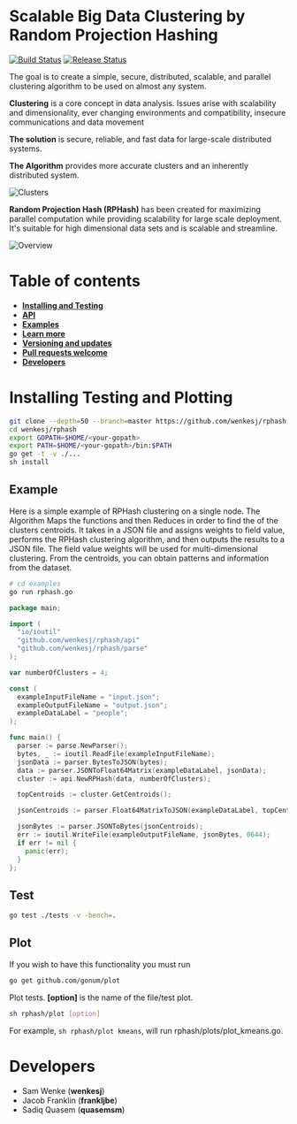 # Scalable Big Data Clustering by Random Projection Hashing #
[![Build Status](https://travis-ci.org/wenkesj/rphash.svg)](https://travis-ci.org/wenkesj/rphash)
[![Release Status](https://img.shields.io/badge/version-1.0.0-blue.svg)](https://github.com/wenkesj/rphash/releases)

The goal is to create a simple, secure, distributed, scalable, and parallel clustering algorithm to be used on almost any system.

**Clustering** is a core concept in data analysis. Issues arise with scalability and dimensionality, ever changing environments and compatibility, insecure communications and data movement

**The solution** is secure, reliable, and fast data for large-scale distributed systems.


**The Algorithm** provides more accurate clusters and an inherently distributed system.

![Clusters](https://github.com/wenkesj/rphash/blob/master/clusters.png)

**Random Projection Hash (RPHash)** has been created for maximizing parallel computation
while providing scalability for large scale deployment. It's suitable for high dimensional data sets and is
scalable and streamline.

![Overview](https://github.com/wenkesj/rphash/blob/master/overview.png)

# Table of contents #
+ **[Installing and Testing](https://github.com/wenkesj/rphash#installing-testing-and-plotting)**
+ **[API](https://github.com/wenkesj/rphash#api)**
+ **[Examples](https://github.com/wenkesj/rphash/blob/master/examples/rphash.go)**
+ **[Learn more](https://github.com/wenkesj/rphash/blob/master/REFERENCES.md)**
+ **[Versioning and updates](https://github.com/wenkesj/rphash/blob/master/CHANGELOG.md)**
+ **[Pull requests welcome](https://github.com/wenkesj/rphash/blob/master/TODO.md)**
+ **[Developers](https://github.com/wenkesj/rphash#developers)**

# Installing Testing and Plotting #
```sh
git clone --depth=50 --branch=master https://github.com/wenkesj/rphash.git wenkesj/rphash
cd wenkesj/rphash
export GOPATH=$HOME/<your-gopath>
export PATH=$HOME/<your-gopath>/bin:$PATH
go get -t -v ./...
sh install
```

## Example ##
Here is a simple example of RPHash clustering on a single node. The Algorithm Maps the functions and then Reduces in order to find the of the clusters centroids. It takes in a JSON file and assigns weights to field value, performs the RPHash clustering algorithm, and then outputs the results to a JSON file. The field value weights will be used for multi-dimensional clustering. From the centroids, you can obtain patterns and information from the dataset.

```sh
# cd examples
go run rphash.go
```

```go
package main;

import (
  "io/ioutil"
  "github.com/wenkesj/rphash/api"
  "github.com/wenkesj/rphash/parse"
);

var numberOfClusters = 4;

const (
  exampleInputFileName = "input.json";
  exampleOutputFileName = "output.json";
  exampleDataLabel = "people";
);

func main() {
  parser := parse.NewParser();
  bytes, _ := ioutil.ReadFile(exampleInputFileName);
  jsonData := parser.BytesToJSON(bytes);
  data := parser.JSONToFloat64Matrix(exampleDataLabel, jsonData);
  cluster := api.NewRPHash(data, numberOfClusters);

  topCentroids := cluster.GetCentroids();

  jsonCentroids := parser.Float64MatrixToJSON(exampleDataLabel, topCentroids);

  jsonBytes := parser.JSONToBytes(jsonCentroids);
  err := ioutil.WriteFile(exampleOutputFileName, jsonBytes, 0644);
  if err != nil {
    panic(err);
  }
};

```

## Test ##
```sh
go test ./tests -v -bench=.
```

## Plot ##
If you wish to have this functionality you must run
```sh
go get github.com/gonum/plot
```
Plot tests. **[option]** is the name of the file/test plot.
```sh
sh rphash/plot [option]
```

For example, `sh rphash/plot kmeans`, will run rphash/plots/plot_kmeans.go.

# Developers #
+ Sam Wenke (**wenkesj**)
+ Jacob Franklin (**frankljbe**)
+ Sadiq Quasem (**quasemsm**)
